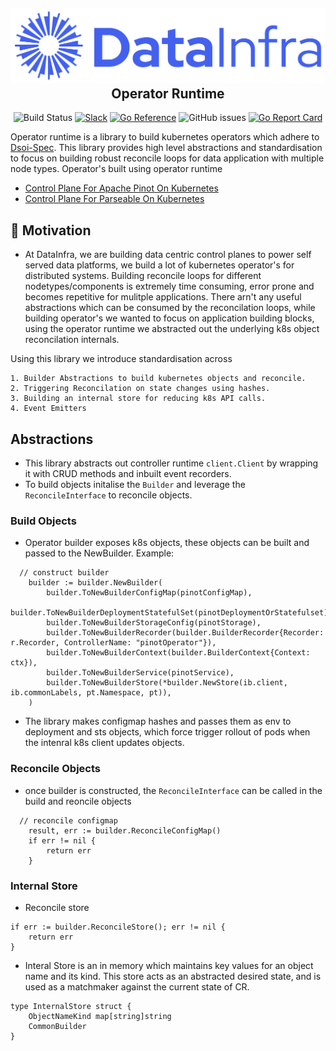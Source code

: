 <h2 align="center">
  <picture>
    <img alt="DataInfra Logo" src="https://raw.githubusercontent.com/datainfrahq/.github/main/images/logo.svg">
  </picture>
  <br>
  Operator Runtime
</h2>


<div align="center">

![Build Status](https://github.com/datainfrahq/operator-runtime/actions/workflows/go.yml/badge.svg) [![Slack](https://img.shields.io/badge/slack-brightgreen.svg?logo=slack&label=Community&style=flat&color=%2373DC8C&)](https://launchpass.com/datainfra-workspace)
[![Go Reference](https://pkg.go.dev/badge/github.com/datainfrahq/operator-runtime.svg)](https://pkg.go.dev/github.com/datainfrahq/operator-runtime)
![GitHub issues](https://img.shields.io/github/issues/datainfrahq/operator-runtime) [![Go Report Card](https://goreportcard.com/badge/github.com/datainfrahq/operator-runtime)](https://goreportcard.com/report/github.com/datainfrahq/operator-runtime)

</div>

Operator runtime is a library to build kubernetes operators which adhere to [Dsoi-Spec](https://github.com/datainfrahq/dsoi-spec). This library provides  high level abstractions and standardisation to focus on building robust reconcile loops for data application with multiple node types. 
Operator's built using operator runtime
- [Control Plane For Apache Pinot On Kubernetes](https://github.com/datainfrahq/pinot-control-plane-k8s)
- [Control Plane For Parseable On Kubernetes](https://github.com/parseablehq/operator)

## :dart: Motivation

- At DataInfra, we are building data centric control planes to power self served data platforms, we build a lot of kubernetes operator's for distributed systems. Building reconcile loops for different nodetypes/components is extremely time consuming, error prone and becomes repetitive for mulitple applications. There arn't any useful abstractions which can be consumed by the reconcilation loops, while building operator's we wanted to focus on application building blocks, using the operator runtime we abstracted out the underlying k8s object reconcilation internals.

Using this library we introduce standardisation across 

    1. Builder Abstractions to build kubernetes objects and reconcile.
    2. Triggering Reconcilation on state changes using hashes.
    3. Building an internal store for reducing k8s API calls.
    4. Event Emitters 

## Abstractions

- This library abstracts out controller runtime ```client.Client``` by wrapping it with CRUD methods and inbuilt event recorders.
- To build objects initalise the ```Builder``` and leverage the ```ReconcileInterface``` to reconcile objects.

### Build Objects 
- Operator builder exposes k8s objects, these objects can be built and passed to the NewBuilder. Example:
```
  // construct builder
	builder := builder.NewBuilder(
		builder.ToNewBuilderConfigMap(pinotConfigMap),
		builder.ToNewBuilderDeploymentStatefulSet(pinotDeploymentOrStatefulset),
		builder.ToNewBuilderStorageConfig(pinotStorage),
		builder.ToNewBuilderRecorder(builder.BuilderRecorder{Recorder: r.Recorder, ControllerName: "pinotOperator"}),
		builder.ToNewBuilderContext(builder.BuilderContext{Context: ctx}),
		builder.ToNewBuilderService(pinotService),
		builder.ToNewBuilderStore(*builder.NewStore(ib.client, ib.commonLabels, pt.Namespace, pt)),
	)
```
- The library makes configmap hashes and passes them as env to deployment and sts objects, which force trigger rollout of pods when the intenral k8s client updates objects.

### Reconcile Objects
- once builder is constructed, the ```ReconcileInterface``` can be called in the build and reoncile objects
```
  // reconcile configmap
	result, err := builder.ReconcileConfigMap()
	if err != nil {
		return err
	}

```
### Internal Store
- Reconcile store
```
if err := builder.ReconcileStore(); err != nil {
	return err
}
```
- Interal Store is an in memory which maintains key values for an object name and its kind.
  This store acts as an abstracted desired state, and is used as a matchmaker against the current state of CR.
```
type InternalStore struct {
	ObjectNameKind map[string]string
	CommonBuilder
}
```

